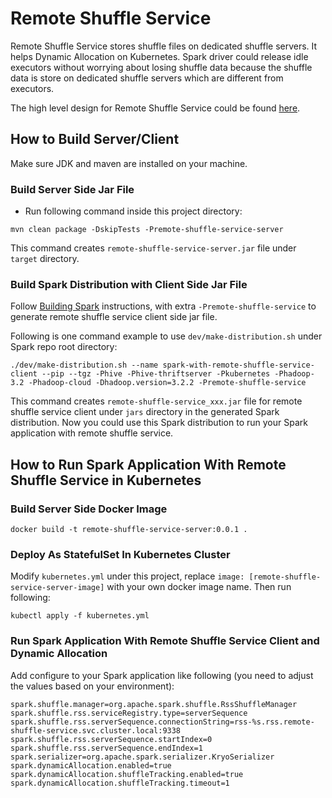 # Remote Shuffle Service

Remote Shuffle Service stores shuffle files on dedicated shuffle servers. It helps Dynamic
Allocation on Kubernetes. Spark driver could release idle executors without worrying about losing
shuffle data because the shuffle data is store on dedicated shuffle servers which are different 
from executors.

The high level design for Remote Shuffle Service could be found [here](https://github.com/uber/RemoteShuffleService/blob/master/docs/server-high-level-design.md).

## How to Build Server/Client

Make sure JDK and maven are installed on your machine.

### Build Server Side Jar File

- Run following command inside this project directory: 

```
mvn clean package -DskipTests -Premote-shuffle-service-server
```

This command creates `remote-shuffle-service-server.jar` file under `target` directory.

### Build Spark Distribution with Client Side Jar File

Follow [Building Spark](https://spark.apache.org/docs/latest/building-spark.html) instructions,
with extra `-Premote-shuffle-service` to generate remote shuffle service client side jar file.

Following is one command example to use `dev/make-distribution.sh` under Spark repo root directory:

```
./dev/make-distribution.sh --name spark-with-remote-shuffle-service-client --pip --tgz -Phive -Phive-thriftserver -Pkubernetes -Phadoop-3.2 -Phadoop-cloud -Dhadoop.version=3.2.2 -Premote-shuffle-service
```

This command creates `remote-shuffle-service_xxx.jar` file for remote shuffle service client 
under `jars` directory in the generated Spark distribution. Now you could use this Spark 
distribution to run your Spark application with remote shuffle service.

## How to Run Spark Application With Remote Shuffle Service in Kubernetes

### Build Server Side Docker Image

```
docker build -t remote-shuffle-service-server:0.0.1 .
```

### Deploy As StatefulSet In Kubernetes Cluster

Modify `kubernetes.yml` under this project, replace `image: [remote-shuffle-service-server-image]`
with your own docker image name. Then run following:

```
kubectl apply -f kubernetes.yml
```

### Run Spark Application With Remote Shuffle Service Client and Dynamic Allocation

Add configure to your Spark application like following (you need to adjust the values based on your environment):

```
spark.shuffle.manager=org.apache.spark.shuffle.RssShuffleManager
spark.shuffle.rss.serviceRegistry.type=serverSequence
spark.shuffle.rss.serverSequence.connectionString=rss-%s.rss.remote-shuffle-service.svc.cluster.local:9338
spark.shuffle.rss.serverSequence.startIndex=0
spark.shuffle.rss.serverSequence.endIndex=1
spark.serializer=org.apache.spark.serializer.KryoSerializer
spark.dynamicAllocation.enabled=true
spark.dynamicAllocation.shuffleTracking.enabled=true
spark.dynamicAllocation.shuffleTracking.timeout=1
```


